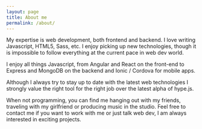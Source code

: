 ```yaml
---
layout: page
title: About me
permalink: /about/
---
```


My expertise is web development, both frontend and backend. I love writing Javascript, HTML5, Sass, etc. I enjoy picking up new technologies, though it is impossible to follow everything at the current pace in web dev world.

I enjoy all things Javascript, from Angular and React on the front-end to Express and MongoDB on the backend and Ionic / Cordova for mobile apps.

Although I always try to stay up to date with the latest web technologies I strongly value the right tool for the right job over the latest alpha of hype.js.

When not programming, you can find me hanging out with my friends, traveling with my girlfriend or producing music in the studio.
Feel free to contact me if you want to work with me or just talk web dev, I am always interested in exciting projects.
